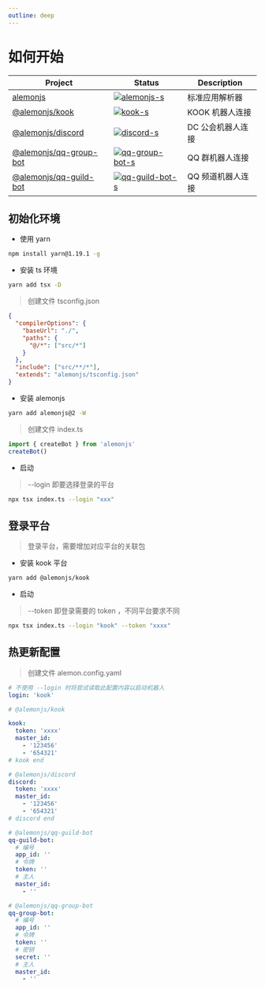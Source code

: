 ```yaml
---
outline: deep
---
```


# 如何开始

| Project                  | Status                              | Description       |
| ------------------------ | ----------------------------------- | ----------------- |
| [alemonjs]               | [![alemonjs-s]][alemonjs-p]         | 标准应用解析器    |
| [@alemonjs/kook]         | [![kook-s]][kook-p]                 | KOOK 机器人连接   |
| [@alemonjs/discord]      | [![discord-s]][discord-p]           | DC 公会机器人连接 |
| [@alemonjs/qq-group-bot] | [![qq-group-bot-s]][qq-group-bot-p] | QQ 群机器人连接   |
| [@alemonjs/qq-guild-bot] | [![qq-guild-bot-s]][qq-guild-bot-p] | QQ 频道机器人连接 |

[alemonjs]: https://github.com/ningmengchongshui/alemonjs
[alemonjs-s]: https://img.shields.io/npm/v/alemonjs.svg
[alemonjs-p]: https://www.npmjs.com/package/alemonjs
[@alemonjs/kook]: https://github.com/alemonjs/kook
[kook-s]: https://img.shields.io/npm/v/@alemonjs/kook.svg
[kook-p]: https://www.npmjs.com/package/@alemonjs/kook
[@alemonjs/discord]: https://github.com/alemonjs/discord
[discord-s]: https://img.shields.io/npm/v/@alemonjs/discord.svg
[discord-p]: https://www.npmjs.com/package/@alemonjs/discord
[@alemonjs/qq-group-bot]: https://github.com/alemonjs/qq-group-bot
[qq-group-bot-s]: https://img.shields.io/npm/v/@alemonjs/qq-group-bot.svg
[qq-group-bot-p]: https://www.npmjs.com/package/@alemonjs/qq-group-bot
[@alemonjs/qq-guild-bot]: https://github.com/alemonjs/qq-guild-bot
[qq-guild-bot-s]: https://img.shields.io/npm/v/@alemonjs/qq-guild-bot.svg
[qq-guild-bot-p]: https://www.npmjs.com/package/@alemonjs/qq-guild-bot

## 初始化环境

- 使用 yarn

```sh
npm install yarn@1.19.1 -g
```

- 安装 ts 环境

```sh
yarn add tsx -D
```

> 创建文件 tsconfig.json

```json
{
  "compilerOptions": {
    "baseUrl": "./",
    "paths": {
      "@/*": ["src/*"]
    }
  },
  "include": ["src/**/*"],
  "extends": "alemonjs/tsconfig.json"
}
```

- 安装 alemonjs

```sh
yarn add alemonjs@2 -W
```

> 创建文件 index.ts

```ts
import { createBot } from 'alemonjs'
createBot()
```

- 启动

> --login 即要选择登录的平台

```sh
npx tsx index.ts --login "xxx"
```

## 登录平台

> 登录平台，需要增加对应平台的关联包

- 安装 kook 平台

```sh
yarn add @alemonjs/kook
```

- 启动

> --token 即登录需要的 token ，不同平台要求不同

```sh
npx tsx index.ts --login "kook" --token "xxxx"
```

## 热更新配置

> 创建文件 alemon.config.yaml

```yaml
# 不使用 --login 时将尝试读取此配置内容以启动机器人
login: 'kook'

# @alemonjs/kook

kook:
  token: 'xxxx'
  master_id:
    - '123456'
    - '654321'
# kook end

# @alemonjs/discord
discord:
  token: 'xxxx'
  master_id:
    - '123456'
    - '654321'
# discord end

# @alemonjs/qq-guild-bot
qq-guild-bot:
  # 编号
  app_id: ''
  # 令牌
  token: ''
  # 主人
  master_id:
    - ''

# @alemonjs/qq-group-bot
qq-group-bot:
  # 编号
  app_id: ''
  # 令牌
  token: ''
  # 密钥
  secret: ''
  # 主人
  master_id:
    - ''
```

